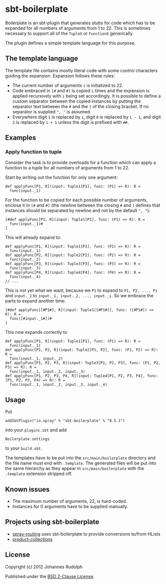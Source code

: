 # sbt-boilerplate

Boilerplate is an sbt-plugin that generates stubs for code which has to be expanded
for all numbers of arguments from 1 to 22. This is sometimes necessary to support
all of the `TupleX` or `FunctionX` generically.

The plugin defines a simple template language for this purpose.

## The template language

The template file contains mostly literal code with some control characters guiding the
expansion. Expansion follows these rules:

 - The current number of arguments `i` is initialized to 22.
 - Code embraced in `[#` and `#]` is copied `i` times and the expansion is applied
   recursively with `i` being set accordingly. It is possible to define a custom separator
   between the copied instances by putting the separator text between the `#` and the `]` of the closing
   bracket. If no separator is supplied `", "` is assumed.
 - Everywhere digit `1` is replaced by `i`, digit `0` is replaced by `i - 1`, and digit `2` is replaced by `i + 1`
   unless the digit is prefixed with `##`.

## Examples

### Apply function to tuple

Consider the task is to provide overloads for a function which can apply a function to
a tuple for all numbers of arguments from 1 to 22.

Start by writing out the function for only one argument:

    def applyFunc[P1, R](input: Tuple1[P1], func: (P1) => R): R =
      func(input._1)

For the function to be copied for each possible number of arguments, enclose it in `[#`
and `#]` (the newline between the closing `#` and `]` defines that instances should be
separated by newline and not by the default `", "`):

    [#def applyFunc[P1, R](input: Tuple1[P1], func: (P1) => R): R =
      func(input._1)#
    ]

This will already expand to:

    def applyFunc[P1, R](input: Tuple1[P1], func: (P1) => R): R =
      func(input._1)
    def applyFunc[P2, R](input: Tuple2[P2], func: (P2) => R): R =
      func(input._2)
    def applyFunc[P3, R](input: Tuple3[P3], func: (P3) => R): R =
      func(input._3)
    def applyFunc[P4, R](input: Tuple4[P4], func: (P4) => R): R =
      func(input._4)
    // ...

This is not yet what we want, because we `P1` to expand to
`P1, P2, ..., Pi` and `input._1` to `input._1, input._2, ..., input._i`. So we embrace the
parts to expand another time:

    [#def applyFunc[[#P1#], R](input: Tuple1[[#P1#]], func: ([#P1#]) => R): R =
      func([#input._1#])#
    ]

This now expands correctly to

    def applyFunc[P1, R](input: Tuple1[P1], func: (P1) => R): R =
      func(input._1)
    def applyFunc[P1, P2, R](input: Tuple2[P1, P2], func: (P1, P2) => R): R =
      func(input._1, input._2)
    def applyFunc[P1, P2, P3, R](input: Tuple3[P1, P2, P3], func: (P1, P2, P3) => R): R =
      func(input._1, input._2, input._3)
    def applyFunc[P1, P2, P3, P4, R](input: Tuple4[P1, P2, P3, P4], func: (P1, P2, P3, P4) => R): R =
      func(input._1, input._2, input._3, input._4)

## Usage

Put

    addSbtPlugin("io.spray" % "sbt-boilerplate" % "0.5.1")

into your `plugins.sbt` and add

    Boilerplate.settings

to your `build.sbt`.

The templates have to be put into the `src/main/boilerplate` directory and the file name
must end with `.template`. The generated files will be put into the same hierarchy as they
appear in `src/main/boilerplate` with the `.template` extension stripped off.

## Known issues

 * The maximum number of arguments, 22, is hard-coded.
 * Instances for 0 arguments have to be supplied manually.

## Projects using sbt-boilerplate
 
 * [spray-routing](http://github.com/spray/spray) uses sbt-boilerplate to provide conversions to/from HLists
 * [product-collections](https://github.com/marklister/product-collections)

## License

Copyright (c) 2012 Johannes Rudolph

Published under the [BSD 2-Clause License](http://www.opensource.org/licenses/BSD-2-Clause).
